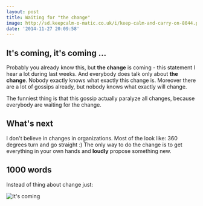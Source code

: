 ```yaml
---
layout: post
title: Waiting for "the change"
image: http://sd.keepcalm-o-matic.co.uk/i/keep-calm-and-carry-on-8044.png
date: '2014-11-27 20:09:58'
---
```


## It's coming, it's coming ...
Probably you already know this, but **the change** is coming - this statement I hear a lot during last weeks. And everybody does talk only about **the change**. Nobody exactly knows what exactly this change is. Moreover there are a lot of gossips already, but nobody knows what exactly will change.

The funniest thing is that this gossip actually paralyze all changes, because everybody are waiting for the change.


## What's next
I don't believe in changes in organizations. Most of the look like: 360 degrees turn and go straight :)
The only way to do the change is to get everything in your own hands and **loudly** propose something new. 

## 1000 words
Instead of thing about change just:

![It's coming ](http://sd.keepcalm-o-matic.co.uk/i/keep-calm-and-carry-on-8044.png)